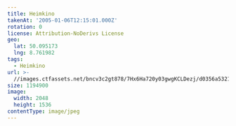 ```yaml
---
title: Heimkino
takenAt: '2005-01-06T12:15:01.000Z'
rotation: 0
license: Attribution-NoDerivs License
geo:
  lat: 50.095173
  lng: 8.761982
tags:
  - Heimkino
url: >-
  //images.ctfassets.net/bncv3c2gt878/7Hx6Ha720y03gwgKCLDezj/d0356a5321202d0cbba493d409a08997/heimkino_4545525312_o
size: 1194900
image:
  width: 2048
  height: 1536
contentType: image/jpeg
---
```


